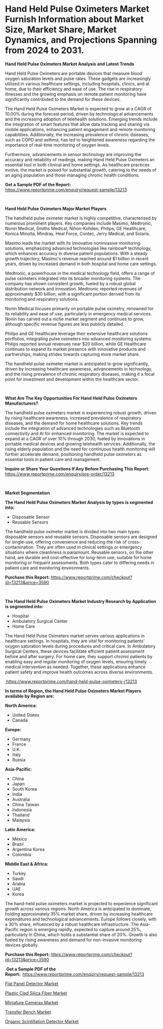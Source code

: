 <p><h1>Hand Held Pulse Oximeters Market Furnish Information about Market Size, Market Share, Market Dynamics, and Projections Spanning from 2024 to 2031.</h1></p><p><strong>Hand Held Pulse Oximeters Market Analysis and Latest Trends</strong></p>
<p><p>Hand Held Pulse Oximeters are portable devices that measure blood oxygen saturation levels and pulse rates. These gadgets are increasingly utilized in various healthcare settings, including hospitals, clinics, and at home, due to their efficiency and ease of use. The rise in respiratory illnesses and the growing emphasis on remote patient monitoring have significantly contributed to the demand for these devices.</p><p>The Hand Held Pulse Oximeters Market is expected to grow at a CAGR of 10.00% during the forecast period, driven by technological advancements and the increasing adoption of telehealth solutions. Emerging trends include the integration of smart features that allow data tracking and sharing via mobile applications, enhancing patient engagement and remote monitoring capabilities. Additionally, the increasing prevalence of chronic diseases, such as COPD and asthma, has led to heightened awareness regarding the importance of real-time monitoring of oxygen levels.</p><p>Furthermore, advancements in sensor technology are improving the accuracy and reliability of readings, making Hand Held Pulse Oximeters an essential tool in both clinical and home settings. As healthcare practices evolve, the market is poised for substantial growth, catering to the needs of an aging population and those managing chronic health conditions.</p></p>
<p><strong>Get a Sample PDF of the Report:&nbsp;</strong> <a href="https://www.reportprime.com/enquiry/request-sample/13213?utm_campaign=2011&utm_medium=2&utm_source=Github&utm_content=ia&utm_term=25122024&utm_id=hand-held-pulse-oximeters">https://www.reportprime.com/enquiry/request-sample/13213</a></p>
<p>&nbsp;</p>
<p><strong>Hand Held Pulse Oximeters Major Market Players</strong></p>
<p><p>The handheld pulse oximeter market is highly competitive, characterized by numerous prominent players. Key companies include Masimo, Medtronic, Nonin Medical, Smiths Medical, Nihon-Kohden, Philips, GE Healthcare, Konica Minolta, Mindray, Heal Force, Contec, Jerry Medical, and Solaris. </p><p>Masimo leads the market with its innovative noninvasive monitoring solutions, emphasizing advanced technologies like rainbow® technology, which enhances accuracy in diverse patient populations. With a steady growth trajectory, Masimo's revenue reached around $1 billion in recent years, driven by increased demand in both hospital and home care settings.</p><p>Medtronic, a powerhouse in the medical technology field, offers a range of pulse oximeters integrated into its broader monitoring systems. The company has shown consistent growth, fueled by a robust global distribution network and innovation. Medtronic reported revenues of approximately $30 billion, with a significant portion derived from its monitoring and respiratory solutions.</p><p>Nonin Medical focuses primarily on portable pulse oximetry, renowned for its reliability and ease of use, particularly in emergency medical services. Nonin has carved out a niche market segment and continues to grow, although specific revenue figures are less publicly detailed.</p><p>Philips and GE Healthcare leverage their extensive healthcare solutions portfolios, integrating pulse oximeters into advanced monitoring systems. Philips reported annual revenues near $20 billion, while GE Healthcare continues to expand its market presence with innovative products and partnerships, making strides towards capturing more market share.</p><p>The handheld pulse oximeter market is anticipated to grow significantly, driven by increasing healthcare awareness, advancements in technology, and the rising prevalence of chronic respiratory diseases, making it a focal point for investment and development within the healthcare sector.</p></p>
<p>&nbsp;</p>
<p><strong>What Are The Key Opportunities For Hand Held Pulse Oximeters Manufacturers?</strong></p>
<p><p>The handheld pulse oximeters market is experiencing robust growth, driven by rising healthcare awareness, increased prevalence of respiratory diseases, and the demand for home healthcare solutions. Key trends include the integration of advanced technologies such as Bluetooth connectivity and AI for enhanced monitoring. The market is expected to expand at a CAGR of over 10% through 2030, fueled by innovations in portable medical devices and growing telehealth services. Additionally, the rising elderly population and the need for continuous health monitoring will further accelerate demand, positioning handheld pulse oximeters as essential tools in patient care and management.</p></p>
<p><strong>Inquire or Share Your Questions If Any Before Purchasing This Report:</strong> <a href="https://www.reportprime.com/enquiry/pre-order/13213?utm_campaign=2011&utm_medium=2&utm_source=Github&utm_content=ia&utm_term=25122024&utm_id=hand-held-pulse-oximeters">https://www.reportprime.com/enquiry/pre-order/13213</a></p>
<p>&nbsp;</p>
<p><strong>Market Segmentation</strong></p>
<p><strong>The Hand Held Pulse Oximeters Market Analysis by types is segmented into:</strong></p>
<p><ul><li>Disposable Sensor</li><li>Reusable Sensors</li></ul></p>
<p><p>The handheld pulse oximeter market is divided into two main types: disposable sensors and reusable sensors. Disposable sensors are designed for single-use, offering convenience and reducing the risk of cross-contamination. They are often used in clinical settings or emergency situations where cleanliness is paramount. Reusable sensors, on the other hand, are durable and cost-effective for long-term use, suitable for home monitoring or frequent assessments. Both types cater to differing needs in patient care and monitoring environments.</p></p>
<p><strong>Purchase this Report:&nbsp;</strong><a href="https://www.reportprime.com/checkout?id=13213&price=3590&utm_campaign=2011&utm_medium=2&utm_source=Github&utm_content=ia&utm_term=25122024&utm_id=hand-held-pulse-oximeters">https://www.reportprime.com/checkout?id=13213&price=3590</a></p>
<p>&nbsp;</p>
<p><strong>The Hand Held Pulse Oximeters Market Industry Research by Application is segmented into:</strong></p>
<p><ul><li>Hospital</li><li>Ambulatory Surgical Center</li><li>Home Care</li></ul></p>
<p><p>The Hand Held Pulse Oximeters market serves various applications in healthcare settings. In hospitals, they are vital for monitoring patients’ oxygen saturation levels during procedures and critical care. In Ambulatory Surgical Centers, these devices facilitate efficient patient assessment before and after surgery. For home care, they support chronic patients by enabling easy and regular monitoring of oxygen levels, ensuring timely medical intervention as needed. Together, these applications enhance patient safety and improve health outcomes across diverse environments.</p></p>
<p><a href="https://www.reportprime.com/hand-held-pulse-oximeters-r13213?utm_campaign=2011&utm_medium=2&utm_source=Github&utm_content=ia&utm_term=25122024&utm_id=hand-held-pulse-oximeters">&nbsp;https://www.reportprime.com/hand-held-pulse-oximeters-r13213</a></p>
<p><strong>In terms of Region, the Hand Held Pulse Oximeters Market Players available by Region are:</strong></p>
<p>
    <p> <strong> North America: </strong>
        <ul>
            <li>United States</li>
            <li>Canada</li>
        </ul>
        </p> 
    <p> <strong> Europe: </strong>
        <ul>
            <li>Germany</li>
            <li>France</li>
            <li>U.K.</li>
            <li>Italy</li>
            <li>Russia</li>
        </ul>
        </p> 
    <p> <strong> Asia-Pacific: </strong>
        <ul>
            <li>China</li>
            <li>Japan</li>
            <li>South Korea</li>
            <li>India</li>
            <li>Australia</li>
            <li>China Taiwan</li>
            <li>Indonesia</li>
            <li>Thailand</li>
            <li>Malaysia</li>
        </ul>
        </p> 
    <p> <strong> Latin America: </strong>
        <ul>
            <li>Mexico</li>
            <li>Brazil</li>
            <li>Argentina Korea</li>
            <li>Colombia</li>
        </ul>
        </p> 
    <p> <strong> Middle East & Africa: </strong>
        <ul>
            <li>Turkey</li>
            <li>Saudi</li>
            <li>Arabia</li>
            <li>UAE</li>
            <li>Korea</li>
        </ul>
    </p>
    </p>
<p><p>The hand-held pulse oximeters market is projected to experience significant growth across various regions. North America is anticipated to dominate, holding approximately 35% market share, driven by increasing healthcare expenditures and technological advancements. Europe follows closely, with a 30% share, influenced by a robust healthcare infrastructure. The Asia-Pacific region is emerging rapidly, expected to capture around 25%, particularly in China, which holds a substantial share of 20%. Growth is also fueled by rising awareness and demand for non-invasive monitoring devices globally.</p></p>
<p><strong>Purchase this Report: </strong><a href="https://www.reportprime.com/checkout?id=13213&price=3590&utm_campaign=2011&utm_medium=2&utm_source=Github&utm_content=ia&utm_term=25122024&utm_id=hand-held-pulse-oximeters">https://www.reportprime.com/checkout?id=13213&price=3590</a></p>
<p>&nbsp;<strong>Get a Sample PDF of the Report:&nbsp;&nbsp;</strong><a href="https://www.reportprime.com/enquiry/request-sample/13213?utm_campaign=2011&utm_medium=2&utm_source=Github&utm_content=ia&utm_term=25122024&utm_id=hand-held-pulse-oximeters">https://www.reportprime.com/enquiry/request-sample/13213</a></p>
<p><strong></strong></p>
<p><p><a href="https://www.linkedin.com/pulse/market-trends-growth-flat-panel-detector-industry-85-eut6c?utm_campaign=2011&utm_medium=2&utm_source=Github&utm_content=ia&utm_term=25122024&utm_id=hand-held-pulse-oximeters">Flat Panel Detector Market</a></p><p><a href="https://www.linkedin.com/pulse/plastic-clad-silica-fiber-market-size-growth-trends-statistics-x0xuf?utm_campaign=2011&utm_medium=2&utm_source=Github&utm_content=ia&utm_term=25122024&utm_id=hand-held-pulse-oximeters">Plastic Clad Silica Fiber Market</a></p><p><a href="https://www.linkedin.com/pulse/swot-analysis-miniature-cameras-market-business-insights-phjtf?utm_campaign=2011&utm_medium=2&utm_source=Github&utm_content=ia&utm_term=25122024&utm_id=hand-held-pulse-oximeters">Miniature Cameras Market</a></p><p><a href="https://github.com/ChiragRp1/Market-Research-Report-List-6/blob/main/transfer-bench-market.md?utm_campaign=2011&utm_medium=2&utm_source=Github&utm_content=ia&utm_term=25122024&utm_id=hand-held-pulse-oximeters">Transfer Bench Market</a></p><p><a href="https://www.linkedin.com/pulse/assessing-effect-ofcompany-theorganic-scintillation-detector-spz2f?utm_campaign=2011&utm_medium=2&utm_source=Github&utm_content=ia&utm_term=25122024&utm_id=hand-held-pulse-oximeters">Organic Scintillation Detector Market</a></p></p>